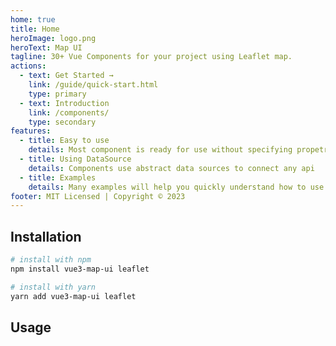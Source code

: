 ```yaml
---
home: true
title: Home
heroImage: logo.png
heroText: Map UI
tagline: 30+ Vue Components for your project using Leaflet map.
actions:
  - text: Get Started →
    link: /guide/quick-start.html
    type: primary
  - text: Introduction
    link: /components/
    type: secondary
features:
  - title: Easy to use
    details: Most component is ready for use without specifying propetries
  - title: Using DataSource
    details: Сomponents use abstract data sources to connect any api
  - title: Examples
    details: Many examples will help you quickly understand how to use components.
footer: MIT Licensed | Copyright © 2023
---
```


## Installation

```bash
# install with npm
npm install vue3-map-ui leaflet

# install with yarn
yarn add vue3-map-ui leaflet
```

## Usage
